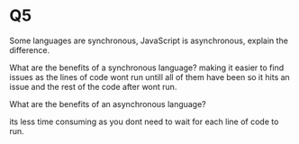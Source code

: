 # Q5

Some languages are synchronous, JavaScript is asynchronous, explain the difference. 


What are the benefits of a synchronous language?
making it easier to find issues as the lines of code wont run untill all of them have been so it hits an issue 
and the rest of the code after wont run.

What are the benefits of an asynchronous language?

its less time consuming as you dont need to wait for each line of code
to run.
